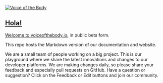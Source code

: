 <a href="http://www.voiceofthebody.io"><img src="https://github.com/votb/voiceofthebody.io/blob/master/source/images/landing/VOTB.png" title="Voice of the Body" />

## Hola! 

Welcome to [voiceofthebody.io][1], in public beta form.

This repo hosts the Markdown version of our documentation and website.

We are a small team of people working on a big project. This is our playground where we share the latest innovations and changes to our developer platforms. We are making changes daily, so please share your feedback and especially pull requests on GitHub. Have a question or suggestion? Click on the Feedback or Edit buttons and join our community.


[1]: http://www.voiceofthebody.io "Voice of the Body"
